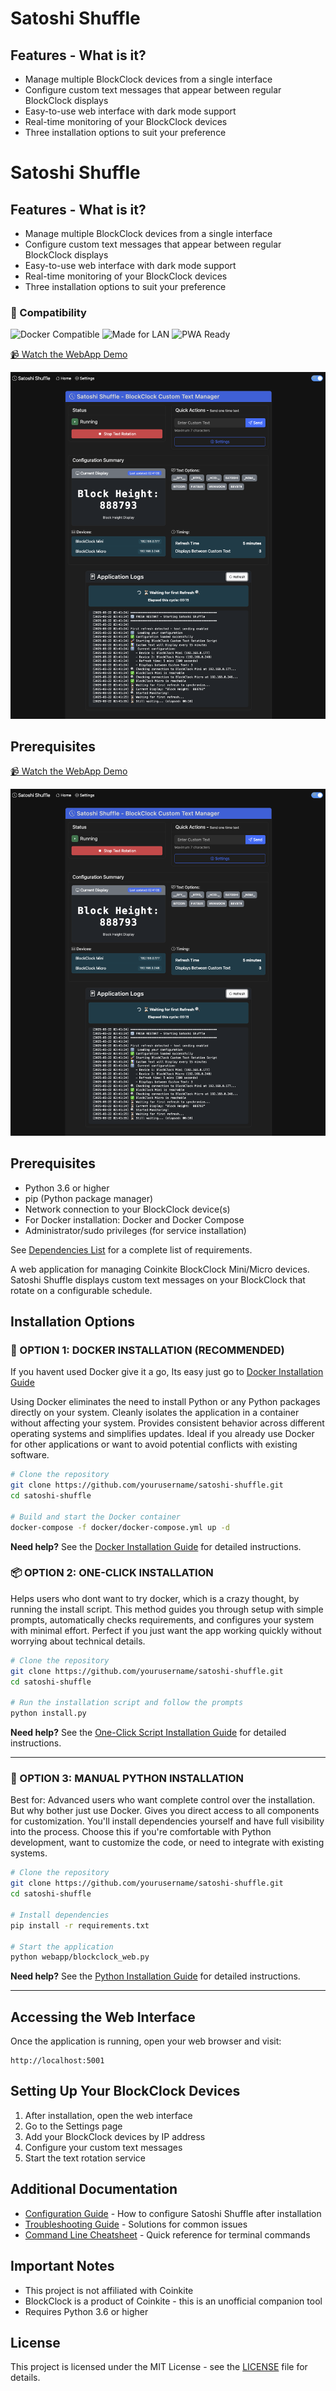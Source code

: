 # Satoshi Shuffle 

## Features - What is it?

- Manage multiple BlockClock devices from a single interface
- Configure custom text messages that appear between regular BlockClock displays
- Easy-to-use web interface with dark mode support
- Real-time monitoring of your BlockClock devices
- Three installation options to suit your preference
# Satoshi Shuffle 

## Features - What is it?

- Manage multiple BlockClock devices from a single interface
- Configure custom text messages that appear between regular BlockClock displays
- Easy-to-use web interface with dark mode support
- Real-time monitoring of your BlockClock devices
- Three installation options to suit your preference

### 🚀 Compatibility  
![Docker Compatible](https://img.shields.io/badge/docker-compatible-blue)
![Made for LAN](https://img.shields.io/badge/made%20for-LAN-success)
![PWA Ready](https://img.shields.io/badge/PWA-ready-orange)

[📹 Watch the WebApp Demo](https://v.nostr.build/zgTHMtswb6CRQ6cy.mp4)

![BlockClock Control](Images/Dashboard.png)

## Prerequisites

[📹 Watch the WebApp Demo](https://v.nostr.build/zgTHMtswb6CRQ6cy.mp4)

![BlockClock Control](Images/Dashboard.png)

## Prerequisites

- Python 3.6 or higher
- pip (Python package manager)
- Network connection to your BlockClock device(s)
- For Docker installation: Docker and Docker Compose
- Administrator/sudo privileges (for service installation)

See [Dependencies List](docs/dependencies.md) for a complete list of requirements.

A web application for managing Coinkite BlockClock Mini/Micro devices. Satoshi Shuffle displays custom text messages on your BlockClock that rotate on a configurable schedule.



## Installation Options



### 🐳 OPTION 1: DOCKER INSTALLATION (RECOMMENDED)

If you havent used Docker give it a go, Its easy just go to [Docker Installation Guide](docs/installation-docker.md)

Using Docker eliminates the need to install Python or any Python packages directly on your system.
Cleanly isolates the application in a container without affecting your system. Provides consistent behavior across different operating systems and simplifies updates. Ideal if you already use Docker for other applications or want to avoid potential conflicts with existing software.

```bash
# Clone the repository
git clone https://github.com/yourusername/satoshi-shuffle.git
cd satoshi-shuffle

# Build and start the Docker container
docker-compose -f docker/docker-compose.yml up -d
```

**Need help?** See the [Docker Installation Guide](docs/installation-docker.md) for detailed instructions.



### 📦 OPTION 2: ONE-CLICK INSTALLATION 

Helps users who dont want to try docker, which is a crazy thought, by running the install script.
This method guides you through setup with simple prompts, automatically checks requirements, and configures your system with minimal effort. Perfect if you just want the app working quickly without worrying about technical details.

```bash
# Clone the repository
git clone https://github.com/yourusername/satoshi-shuffle.git
cd satoshi-shuffle

# Run the installation script and follow the prompts
python install.py
```

**Need help?** See the [One-Click Script Installation Guide](docs/installation-script.md) for detailed instructions.

---------------------------------------------------------------------------------


### 🐍 OPTION 3: MANUAL PYTHON INSTALLATION

Best for: Advanced users who want complete control over the installation. But why bother just use Docker.
Gives you direct access to all components for customization. You'll install dependencies yourself and have full visibility into the process. Choose this if you're comfortable with Python development, want to customize the code, or need to integrate with existing systems.

```bash
# Clone the repository
git clone https://github.com/yourusername/satoshi-shuffle.git
cd satoshi-shuffle

# Install dependencies
pip install -r requirements.txt

# Start the application
python webapp/blockclock_web.py
```

**Need help?** See the [Python Installation Guide](docs/installation-python.md) for detailed instructions.

---

## Accessing the Web Interface

Once the application is running, open your web browser and visit:
```
http://localhost:5001
```

## Setting Up Your BlockClock Devices

1. After installation, open the web interface
2. Go to the Settings page
3. Add your BlockClock devices by IP address
4. Configure your custom text messages
5. Start the text rotation service

## Additional Documentation

- [Configuration Guide](docs/configuration.md) - How to configure Satoshi Shuffle after installation
- [Troubleshooting Guide](docs/troubleshooting.md) - Solutions for common issues
- [Command Line Cheatsheet](CHEATSHEET.md) - Quick reference for terminal commands

## Important Notes

- This project is not affiliated with Coinkite
- BlockClock is a product of Coinkite - this is an unofficial companion tool
- Requires Python 3.6 or higher

## License

This project is licensed under the MIT License - see the [LICENSE](LICENSE) file for details.